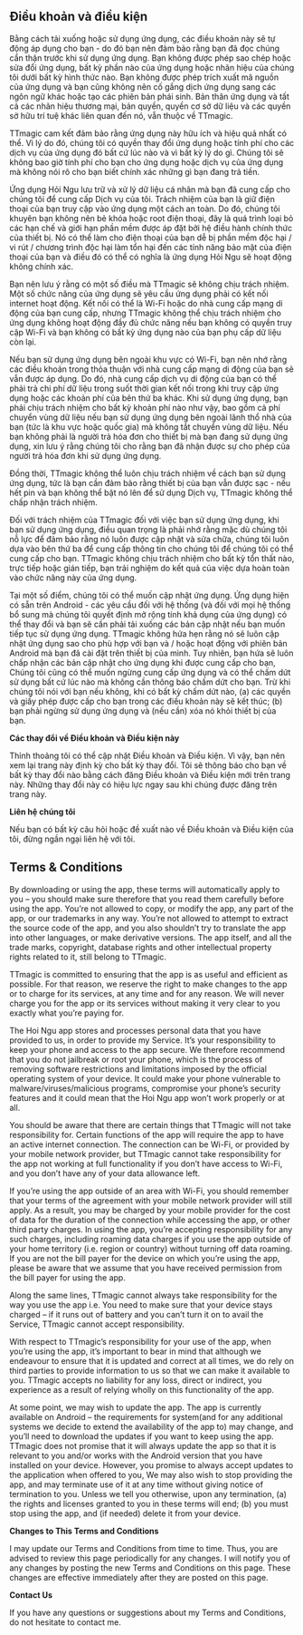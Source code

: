 ## Điều khoản và điều kiện

Bằng cách tải xuống hoặc sử dụng ứng dụng, các điều khoản này sẽ tự động áp dụng cho bạn - do đó bạn nên đảm bảo rằng bạn đã đọc chúng cẩn thận trước khi sử dụng ứng dụng. Bạn không được phép sao chép hoặc sửa đổi ứng dụng, bất kỳ phần nào của ứng dụng hoặc nhãn hiệu của chúng tôi dưới bất kỳ hình thức nào. Bạn không được phép trích xuất mã nguồn của ứng dụng và bạn cũng không nên cố gắng dịch ứng dụng sang các ngôn ngữ khác hoặc tạo các phiên bản phái sinh. Bản thân ứng dụng và tất cả các nhãn hiệu thương mại, bản quyền, quyền cơ sở dữ liệu và các quyền sở hữu trí tuệ khác liên quan đến nó, vẫn thuộc về TTmagic.

TTmagic cam kết đảm bảo rằng ứng dụng này hữu ích và hiệu quả nhất có thể. Vì lý do đó, chúng tôi có quyền thay đổi ứng dụng hoặc tính phí cho các dịch vụ của ứng dụng đó bất cứ lúc nào và vì bất kỳ lý do gì. Chúng tôi sẽ không bao giờ tính phí cho bạn cho ứng dụng hoặc dịch vụ của ứng dụng mà không nói rõ cho bạn biết chính xác những gì bạn đang trả tiền.

Ứng dụng Hỏi Ngu lưu trữ và xử lý dữ liệu cá nhân mà bạn đã cung cấp cho chúng tôi để cung cấp Dịch vụ của tôi. Trách nhiệm của bạn là giữ điện thoại của bạn truy cập vào ứng dụng một cách an toàn. Do đó, chúng tôi khuyên bạn không nên bẻ khóa hoặc root điện thoại, đây là quá trình loại bỏ các hạn chế và giới hạn phần mềm được áp đặt bởi hệ điều hành chính thức của thiết bị. Nó có thể làm cho điện thoại của bạn dễ bị phần mềm độc hại / vi rút / chương trình độc hại làm tổn hại đến các tính năng bảo mật của điện thoại của bạn và điều đó có thể có nghĩa là ứng dụng Hỏi Ngu sẽ hoạt động không chính xác.

Bạn nên lưu ý rằng có một số điều mà TTmagic sẽ không chịu trách nhiệm. Một số chức năng của ứng dụng sẽ yêu cầu ứng dụng phải có kết nối internet hoạt động. Kết nối có thể là Wi-Fi hoặc do nhà cung cấp mạng di động của bạn cung cấp, nhưng TTmagic không thể chịu trách nhiệm cho ứng dụng không hoạt động đầy đủ chức năng nếu bạn không có quyền truy cập Wi-Fi và bạn không có bất kỳ ứng dụng nào của bạn phụ cấp dữ liệu còn lại.

Nếu bạn sử dụng ứng dụng bên ngoài khu vực có Wi-Fi, bạn nên nhớ rằng các điều khoản trong thỏa thuận với nhà cung cấp mạng di động của bạn sẽ vẫn được áp dụng. Do đó, nhà cung cấp dịch vụ di động của bạn có thể phải trả chi phí dữ liệu trong suốt thời gian kết nối trong khi truy cập ứng dụng hoặc các khoản phí của bên thứ ba khác. Khi sử dụng ứng dụng, bạn phải chịu trách nhiệm cho bất kỳ khoản phí nào như vậy, bao gồm cả phí chuyển vùng dữ liệu nếu bạn sử dụng ứng dụng bên ngoài lãnh thổ nhà của bạn (tức là khu vực hoặc quốc gia) mà không tắt chuyển vùng dữ liệu. Nếu bạn không phải là người trả hóa đơn cho thiết bị mà bạn đang sử dụng ứng dụng, xin lưu ý rằng chúng tôi cho rằng bạn đã nhận được sự cho phép của người trả hóa đơn khi sử dụng ứng dụng.

Đồng thời, TTmagic không thể luôn chịu trách nhiệm về cách bạn sử dụng ứng dụng, tức là bạn cần đảm bảo rằng thiết bị của bạn vẫn được sạc - nếu hết pin và bạn không thể bật nó lên để sử dụng Dịch vụ, TTmagic không thể chấp nhận trách nhiệm.

Đối với trách nhiệm của TTmagic đối với việc bạn sử dụng ứng dụng, khi bạn sử dụng ứng dụng, điều quan trọng là phải nhớ rằng mặc dù chúng tôi nỗ lực để đảm bảo rằng nó luôn được cập nhật và sửa chữa, chúng tôi luôn dựa vào bên thứ ba để cung cấp thông tin cho chúng tôi để chúng tôi có thể cung cấp cho bạn. TTmagic không chịu trách nhiệm cho bất kỳ tổn thất nào, trực tiếp hoặc gián tiếp, bạn trải nghiệm do kết quả của việc dựa hoàn toàn vào chức năng này của ứng dụng.

Tại một số điểm, chúng tôi có thể muốn cập nhật ứng dụng. Ứng dụng hiện có sẵn trên Android - các yêu cầu đối với hệ thống (và đối với mọi hệ thống bổ sung mà chúng tôi quyết định mở rộng tính khả dụng của ứng dụng) có thể thay đổi và bạn sẽ cần phải tải xuống các bản cập nhật nếu bạn muốn tiếp tục sử dụng ứng dụng. TTmagic không hứa hẹn rằng nó sẽ luôn cập nhật ứng dụng sao cho phù hợp với bạn và / hoặc hoạt động với phiên bản Android mà bạn đã cài đặt trên thiết bị của mình. Tuy nhiên, bạn hứa sẽ luôn chấp nhận các bản cập nhật cho ứng dụng khi được cung cấp cho bạn, Chúng tôi cũng có thể muốn ngừng cung cấp ứng dụng và có thể chấm dứt sử dụng bất cứ lúc nào mà không cần thông báo chấm dứt cho bạn. Trừ khi chúng tôi nói với bạn nếu không, khi có bất kỳ chấm dứt nào, (a) các quyền và giấy phép được cấp cho bạn trong các điều khoản này sẽ kết thúc; (b) bạn phải ngừng sử dụng ứng dụng và (nếu cần) xóa nó khỏi thiết bị của bạn.

**Các thay đổi về Điều khoản và Điều kiện này**

Thỉnh thoảng tôi có thể cập nhật Điều khoản và Điều kiện. Vì vậy, bạn nên xem lại trang này định kỳ cho bất kỳ thay đổi. Tôi sẽ thông báo cho bạn về bất kỳ thay đổi nào bằng cách đăng Điều khoản và Điều kiện mới trên trang này. Những thay đổi này có hiệu lực ngay sau khi chúng được đăng trên trang này.

**Liên hệ chúng tôi**

Nếu bạn có bất kỳ câu hỏi hoặc đề xuất nào về Điều khoản và Điều kiện của tôi, đừng ngần ngại liên hệ với tôi.

##

## Terms & Conditions

By downloading or using the app, these terms will automatically apply to you – you should make sure therefore that you read them carefully before using the app. You’re not allowed to copy, or modify the app, any part of the app, or our trademarks in any way. You’re not allowed to attempt to extract the source code of the app, and you also shouldn’t try to translate the app into other languages, or make derivative versions. The app itself, and all the trade marks, copyright, database rights and other intellectual property rights related to it, still belong to TTmagic.

TTmagic is committed to ensuring that the app is as useful and efficient as possible. For that reason, we reserve the right to make changes to the app or to charge for its services, at any time and for any reason. We will never charge you for the app or its services without making it very clear to you exactly what you’re paying for.

The Hoi Ngu app stores and processes personal data that you have provided to us, in order to provide my Service. It’s your responsibility to keep your phone and access to the app secure. We therefore recommend that you do not jailbreak or root your phone, which is the process of removing software restrictions and limitations imposed by the official operating system of your device. It could make your phone vulnerable to malware/viruses/malicious programs, compromise your phone’s security features and it could mean that the Hoi Ngu app won’t work properly or at all.

You should be aware that there are certain things that TTmagic will not take responsibility for. Certain functions of the app will require the app to have an active internet connection. The connection can be Wi-Fi, or provided by your mobile network provider, but TTmagic cannot take responsibility for the app not working at full functionality if you don’t have access to Wi-Fi, and you don’t have any of your data allowance left.

If you’re using the app outside of an area with Wi-Fi, you should remember that your terms of the agreement with your mobile network provider will still apply. As a result, you may be charged by your mobile provider for the cost of data for the duration of the connection while accessing the app, or other third party charges. In using the app, you’re accepting responsibility for any such charges, including roaming data charges if you use the app outside of your home territory (i.e. region or country) without turning off data roaming. If you are not the bill payer for the device on which you’re using the app, please be aware that we assume that you have received permission from the bill payer for using the app.

Along the same lines, TTmagic cannot always take responsibility for the way you use the app i.e. You need to make sure that your device stays charged – if it runs out of battery and you can’t turn it on to avail the Service, TTmagic cannot accept responsibility.

With respect to TTmagic’s responsibility for your use of the app, when you’re using the app, it’s important to bear in mind that although we endeavour to ensure that it is updated and correct at all times, we do rely on third parties to provide information to us so that we can make it available to you. TTmagic accepts no liability for any loss, direct or indirect, you experience as a result of relying wholly on this functionality of the app.

At some point, we may wish to update the app. The app is currently available on Android – the requirements for system(and for any additional systems we decide to extend the availability of the app to) may change, and you’ll need to download the updates if you want to keep using the app. TTmagic does not promise that it will always update the app so that it is relevant to you and/or works with the Android version that you have installed on your device. However, you promise to always accept updates to the application when offered to you, We may also wish to stop providing the app, and may terminate use of it at any time without giving notice of termination to you. Unless we tell you otherwise, upon any termination, (a) the rights and licenses granted to you in these terms will end; (b) you must stop using the app, and (if needed) delete it from your device.

**Changes to This Terms and Conditions**

I may update our Terms and Conditions from time to time. Thus, you are advised to review this page periodically for any changes. I will notify you of any changes by posting the new Terms and Conditions on this page. These changes are effective immediately after they are posted on this page.

**Contact Us**

If you have any questions or suggestions about my Terms and Conditions, do not hesitate to contact me.

